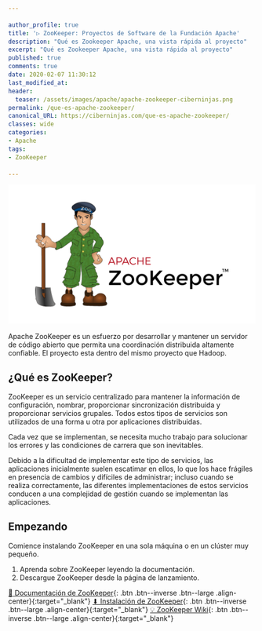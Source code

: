 ```yaml
---

author_profile: true
title: '▷ ZooKeeper: Proyectos de Software de la Fundación Apache'
description: "Qué es Zookeeper Apache, una vista rápida al proyecto"
excerpt: "Qué es Zookeeper Apache, una vista rápida al proyecto"
published: true
comments: true
date: 2020-02-07 11:30:12
last_modified_at: 
header:
  teaser: /assets/images/apache/apache-zookeeper-ciberninjas.png
permalink: /que-es-apache-zookeeper/
canonical_URL: https://ciberninjas.com/que-es-apache-zookeeper/
classes: wide
categories:
- Apache
tags:
- ZooKeeper

---
```


![](/assets/images/apache/apache-zookeeper-ciberninjas.png "Logotipo del proyecto ZooKeeper")

Apache ZooKeeper es un esfuerzo por desarrollar y mantener un servidor de código abierto que permita una coordinación distribuida altamente confiable. El proyecto esta dentro del mismo proyecto que Hadoop.

## ¿Qué es ZooKeeper?

ZooKeeper es un servicio centralizado para mantener la información de configuración, nombrar, proporcionar sincronización distribuida y proporcionar servicios grupales. Todos estos tipos de servicios son utilizados de una forma u otra por aplicaciones distribuidas.

Cada vez que se implementan, se necesita mucho trabajo para solucionar los errores y las condiciones de carrera que son inevitables.

Debido a la dificultad de implementar este tipo de servicios, las aplicaciones inicialmente suelen escatimar en ellos, lo que los hace frágiles en presencia de cambios y difíciles de administrar; incluso cuando se realiza correctamente, las diferentes implementaciones de estos servicios conducen a una complejidad de gestión cuando se implementan las aplicaciones.

## Empezando

Comience instalando ZooKeeper en una sola máquina o en un clúster muy pequeño.

1. Aprenda sobre ZooKeeper leyendo la documentación.
2. Descargue ZooKeeper desde la página de lanzamiento.

[📖 Documentación de ZooKeeper](https://zookeeper.apache.org/doc/r3.5.6/){: .btn .btn--inverse .btn--large .align-center}{:target="_blank"}
[⬇ Instalación de ZooKeeper](https://zookeeper.apache.org/releases.html){: .btn .btn--inverse .btn--large .align-center}{:target="_blank"}
[💡 ZooKeeper Wiki](https://cwiki.apache.org/confluence/display/ZOOKEEPER/Index){: .btn .btn--inverse .btn--large .align-center}{:target="_blank"}
